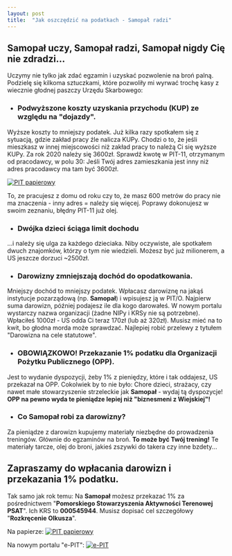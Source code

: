 ```yaml
---
layout: post
title:  "Jak oszczędzić na podatkach - Samopał radzi"
---
```


## Samopał uczy, Samopał radzi, Samopał nigdy Cię nie zdradzi...

Uczymy nie tylko jak zdać egzamin i uzyskać pozwolenie na broń palną. Podzielę się kilkoma sztuczkami, które pozwoliły mi wyrwać trochę kasy z wiecznie głodnej paszczy Urzędu Skarbowego:

- ### Podwyższone koszty uzyskania przychodu (KUP) ze względu na "dojazdy".
Wyższe koszty to mniejszy podatek. Już kilka razy spotkałem się z sytuacją, gdzie zakład pracy źle nalicza KUPy. Chodzi o to, że jeśli mieszkasz w innej miejscowości niż zakład pracy to należą Ci się wyższe KUPy. Za rok 2020 należy się 3600zł. Sprawdź kwotę w PIT-11, otrzymanym od pracodawcy, w polu 30: Jeśli Twój adres zamieszkania jest inny niż adres pracodawcy ma tam być 3600zł. 

<a href="https://samopal.pl/assets/images/pit11pole30.png"><img src="https://samopal.pl/assets/images/pit11pole30.png" alt="PIT papierowy"></a>

To, ze pracujesz z domu od roku czy to, że masz 600 metrów do pracy nie ma znaczenia - inny adres = należy się więcej. Poprawy dokonujesz w swoim zeznaniu, błędny PIT-11 już olej.

- ### Dwójka dzieci ściąga limit dochodu
...i należy się ulga za każdego dzieciaka. Niby oczywiste, ale spotkałem dwuch znajomków, którzy o tym nie wiedzieli. Możesz być już milionerem, a US jeszcze dorzuci ~2500zł.  

- ### Darowizny zmniejszają dochód do opodatkowania.
Mniejszy dochód to mniejszy podatek. Wpłacasz darowiznę na jakąś instytucje pozarządową (np. **Samopał**) i wpisujesz ją w PIT/O. Najpierw suma darowizn, później podajesz ile dla kogo darowałeś. W nowym portalu wystarczy nazwa organizacji (żadne NIPy i KRSy nie są potrzebne). Wpłaciłeś 1000zł - US odda Ci teraz 170zł (lub aż 320zł). Musisz mieć na to kwit, bo głodna morda może sprawdzać. Najlepiej robić przelewy z tytułem "Darowizna na cele statutowe".

- ### OBOWIĄZKOWO! Przekazanie 1% podatku dla Organizacji Pożytku Publicznego (OPP).
Jest to wydanie dyspozycji, żeby 1% z pieniędzy, które i tak oddajesz, US przekazał na OPP. Cokolwiek by to nie było: Chore dzieci, strażacy, czy nawet małe stowarzyszenie strzeleckie jak **Samopał** - wydaj tą dyspozycje! **OPP na pewno wyda te pieniądze lepiej niż "biznesmeni z Wiejskiej"!**

- ### Co **Samopał** robi za darowizny?
Za pieniądze z darowizn kupujemy materiały niezbędne do prowadzenia treningów. Głównie do egzaminów na broń. **To może być Twój trening!** Te materiały tarcze, olej do broni, jakieś zszywki do takera czy inne bzdety... 

## Zapraszamy do wpłacania darowizn i przekazania 1% podatku.

Tak samo jak rok temu: Na **Samopał** możesz przekazać 1% za pośrednictwem "**Pomorskiego Stowarzyszenia Aktywności Terenowej PSAT**". Ich KRS to **000545944**. Musisz dopisać cel szczegółowy "**Rozkręcenie Olkusza**".

Na papierze:
<a href="https://samopal.pl/assets/images/1proc.jpg"><img src="https://samopal.pl/assets/images/1proc.jpg" alt="PIT papierowy"></a>

Na nowym portalu "e-PIT":
<a href="https://samopal.pl/assets/images/1proc-epit.png"><img src="https://samopal.pl/assets/images/1proc-epit-m.png" alt="e-PIT"></a>

